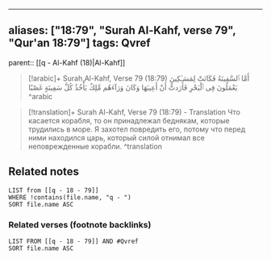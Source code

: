 
---
aliases: ["18:79", "Surah Al-Kahf, verse 79", "Qur'an 18:79"]
tags: Qvref
---

parent:: [[q - Al-Kahf (18)|Al-Kahf]]

> [!arabic]+ Surah Al-Kahf, Verse 79 (18:79)
> <span class="quran-arabic">أَمَّا ٱلسَّفِينَةُ فَكَانَتْ لِمَسَـٰكِينَ يَعْمَلُونَ فِى ٱلْبَحْرِ فَأَرَدتُّ أَنْ أَعِيبَهَا وَكَانَ وَرَآءَهُم مَّلِكٌ يَأْخُذُ كُلَّ سَفِينَةٍ غَصْبًا</span>
^arabic

> [!translation]+ Surah Al-Kahf, Verse 79 (18:79) - Translation
> Что касается корабля, то он принадлежал беднякам, которые трудились в море. Я захотел повредить его, потому что перед ними находился царь, который силой отнимал все неповрежденные корабли.
^translation



## Related notes
```dataview
LIST from [[q - 18 - 79]]
WHERE !contains(file.name, "q - ")
SORT file.name ASC
```

### Related verses (footnote backlinks)
```dataview
LIST FROM [[q - 18 - 79]] AND #Qvref
SORT file.name ASC
```

